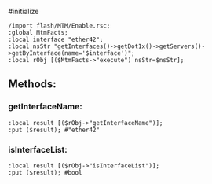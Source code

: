 #initialize

```
/import flash/MTM/Enable.rsc;
:global MtmFacts;
:local interface "ether42";
:local nsStr "getInterfaces()->getDot1x()->getServers()->getByInterface(name='$interface')";
:local rObj [($MtmFacts->"execute") nsStr=$nsStr];
```

## Methods:

### getInterfaceName:

```
:local result [($rObj->"getInterfaceName")];
:put ($result); #"ether42"
```

### isInterfaceList:

```
:local result [($rObj->"isInterfaceList")];
:put ($result); #bool
```